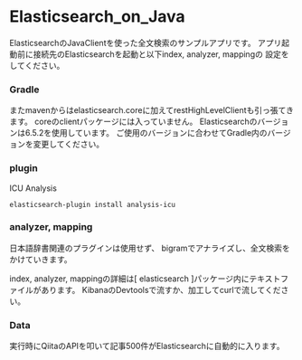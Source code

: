 # Elasticsearch_on_Java

ElasticsearchのJavaClientを使った全文検索のサンプルアプリです。
アプリ起動前に接続先のElasticsearchを起動と以下index, analyzer, mappingの
設定をしてください。

### Gradle
またmavenからはelasticsearch.coreに加えてrestHighLevelClientも引っ張てきます。
coreのclientパッケージには入っていません。
Elasticsearchのバージョンは6.5.2を使用しています。
ご使用のバージョンに合わせてGradle内のバージョンを変更してください。

### plugin
ICU Analysis
```
elasticsearch-plugin install analysis-icu
```

### analyzer, mapping
日本語辞書関連のプラグインは使用せず、
bigramでアナライズし、全文検索をかけていきます。

index, analyzer, mappingの詳細は[ elasticsearch ]パッケージ内にテキストファイルがあります。
KibanaのDevtoolsで流すか、加工してcurlで流してください。

### Data
実行時にQiitaのAPIを叩いて記事500件がElasticsearchに自動的に入ります。
